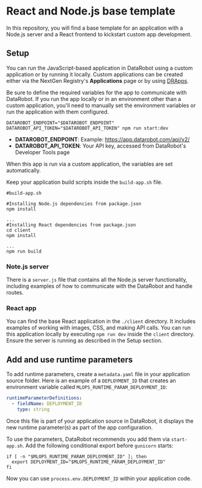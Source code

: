 # React and Node.js base template

In this repository, you will find a base template for an application with a Node.js server and a React frontend to kickstart custom app development.


## Setup

You can run the JavaScript-based application in DataRobot using a custom application or by running it locally. Custom applications can be created either via the NextGen Registry's **Applications** page or by using [DRApps](https://github.com/datarobot/dr-apps/blob/main/README.md).

Be sure to define the required variables for the app to communicate with DataRobot. If you run the app locally or in an environment other than a custom application, you'll need to manually set the environment variables or run the application with them configured.

```shell
DATAROBOT_ENDPOINT="$DATAROBOT_ENDPOINT" DATAROBOT_API_TOKEN="$DATAROBOT_API_TOKEN" npm run start:dev
```

- **DATAROBOT_ENDPOINT**: Example: https://app.datarobot.com/api/v2/
- **DATAROBOT_API_TOKEN**: Your API key, accessed from DataRobot's Developer Tools page

When this app is run via a custom application, the variables are set automatically.

Keep your application build scripts inside the `build-app.sh` file.

```shell
#build-app.sh

#Installing Node.js dependencies from package.json
npm install

...
#Installing React dependencies from package.json
cd client
npm install

...
npm run build
```

### Note.js server

There is a `server.js` file that contains all the Node.js server functionality, including examples of how to communicate with the DataRobot and handle routes.

### React app

You can find the base React application in the `./client` directory. It includes examples of working with images, CSS, and making API calls. You can run this application locally by executing `npm run dev` inside the `client` directory. Ensure the server is running as described in the Setup section.


## Add and use runtime parameters

To add runtime parameters, create a `metadata.yaml` file in your application source folder. Here is an example of a `DEPLOYMENT_ID` that creates an environment variable called `MLOPS_RUNTIME_PARAM_DEPLOYMENT_ID`:

```yaml
runtimeParameterDefinitions:
  - fieldName: DEPLOYMENT_ID
    type: string
```

Once this file is part of your application source in DataRobot, it displays the new runtime parameter(s) as part of the
app configuration.

To use the parameters, DataRobot recommends you add them via `start-app.sh`. Add the following conditional export before `gunicorn` starts:

```shell
if [ -n "$MLOPS_RUNTIME_PARAM_DEPLOYMENT_ID" ]; then
  export DEPLOYMENT_ID="$MLOPS_RUNTIME_PARAM_DEPLOYMENT_ID"
fi
```

Now you can use `process.env.DEPLOYMENT_ID` within your application code.


